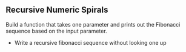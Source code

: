 ## Recursive Numeric Spirals

Build a function that takes one parameter and prints out the Fibonacci sequence based on the input parameter. 

- Write a recursive fibonacci sequence without looking one up